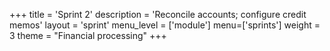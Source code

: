+++
title = 'Sprint 2'
description = 'Reconcile accounts; configure credit memos'
layout = 'sprint'
menu_level = ['module']
menu=['sprints']
weight = 3
theme = "Financial processing"
+++
